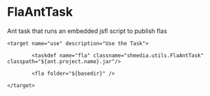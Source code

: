 FlaAntTask
==========

Ant task that runs an embedded jsfl script to publish flas

<project name="FlaAntTask" basedir="." default="use">
  
	<target name="use" description="Use the Task">
		
    		<taskdef name="fla" classname="shmedia.utils.FlaAntTask" classpath="${ant.project.name}.jar"/>
	   	
    		<fla folder="${basedir}" />
	
  	</target>
	
</project>